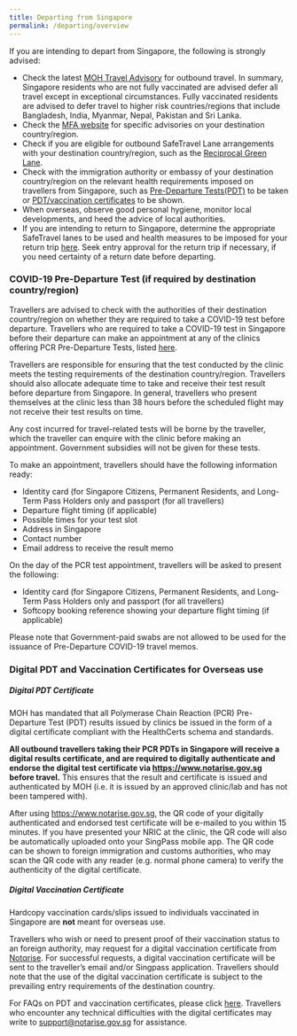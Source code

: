 ```yaml
---
title: Departing from Singapore
permalink: /departing/overview
---
```

If you are intending to depart from Singapore, the following is strongly advised:
- Check the latest <a href="https://www.moh.gov.sg/covid-19-phase-advisory" target="_blank">MOH Travel Advisory</a> for outbound travel. In summary, Singapore residents who are not fully vaccinated are advised defer all travel except in exceptional circumstances. Fully vaccinated residents are advised to defer travel to higher risk countries/regions that include Bangladesh, India, Myanmar, Nepal, Pakistan and Sri Lanka.
- Check the <a href="https://www.mfa.gov.sg/where-are-you-travelling-to" target="_blank">MFA website</a> for specific advisories on your destination country/region.
- Check if you are eligible for outbound SafeTravel Lane arrangements with your destination country/region, such as the <a href="/rgl/visiting-rgl-counterparts" target="_blank">Reciprocal Green Lane</a>.
- Check with the immigration authority or embassy of your destination country/region on the relevant health requirements imposed on travellers from Singapore, such as [Pre-Departure Tests(PDT)](#PDT) to be taken or [PDT/vaccination certificates](#certs) to be shown.
- When overseas, observe good personal hygiene, monitor local developments, and heed the advice of local authorities.
- If you are intending to return to Singapore, determine the appropriate SafeTravel lanes to be used and health measures to be imposed for your return trip <a href="/arriving/overview" target="_blank">here</a>. Seek entry approval for the return trip if necessary, if you need certainty of a return date before departing.

<div id="PDT"></div>

### COVID-19 Pre-Departure Test (if required by destination country/region)

Travellers are advised to check with the authorities of their destination country/region on whether they are required to take a COVID-19 test before departure. Travellers who are required to take a COVID-19 test in Singapore before their departure can make an appointment at any of the clinics offering PCR Pre-Departure Tests, listed [here](https://www.moh.gov.sg/licensing-and-regulation/regulations-guidelines-and-circulars/details/list-of-covid-19-swab-providers). 

Travellers are responsible for ensuring that the test conducted by the clinic meets the testing requirements of the destination country/region. Travellers should also allocate adequate time to take and receive their test result before departure from Singapore. In general, travellers who present themselves at the clinic less than 38 hours before the scheduled flight may not receive their test results on time.

Any cost incurred for travel-related tests will be borne by the traveller, which the traveller can enquire with the clinic before making an appointment. Government subsidies will not be given for these tests.

To make an appointment, travellers should have the following information ready:
- Identity card (for Singapore Citizens, Permanent Residents, and Long-Term Pass Holders only and passport (for all travellers)
- Departure flight timing (if applicable)
- Possible times for your test slot
- Address in Singapore
- Contact number
- Email address to receive the result memo

On the day of the PCR test appointment, travellers will be asked to present the following: 
- Identity card (for Singapore Citizens, Permanent Residents, and Long-Term Pass Holders only and passport (for all travellers)
- Softcopy booking reference showing your departure flight timing (if applicable)

Please note that Government-paid swabs are not allowed to be used for the issuance of Pre-Departure COVID-19 travel memos.

<div id="certs"></div>

### Digital PDT and Vaccination Certificates for Overseas use

##### Digital PDT Certificate

MOH has mandated that all Polymerase Chain Reaction (PCR) Pre-Departure Test (PDT) results issued by clinics be issued in the form of a digital certificate compliant with the HealthCerts schema and standards. 

**All outbound travellers taking their PCR PDTs in Singapore will receive a digital results certificate, and are required to digitally authenticate and endorse the digital test certificate via <https://www.notarise.gov.sg> before travel.** This ensures that the result and certificate is issued and authenticated by MOH (i.e. it is issued by an approved clinic/lab and has not been tampered with).

After using <https://www.notarise.gov.sg>, the QR code of your digitally authenticated and endorsed test certificate will be e-mailed to you within 15 minutes. If you have presented your NRIC at the clinic, the QR code will also be automatically uploaded onto your SingPass mobile app. The QR code can be shown to foreign immigration and customs authorities, who may scan the QR code with any reader (e.g. normal phone camera) to verify the authenticity of the digital certificate. 

##### Digital Vaccination Certificate

Hardcopy vaccination cards/slips issued to individuals vaccinated in Singapore are <b>not</b> meant for overseas use.

Travellers who wish or need to present proof of their vaccination status to an foreign authority, may request for a digital vaccination certificate from [Notαrise](https://www.notarise.gov.sg). For successful requests, a digital vaccination certificate will be sent to the traveller’s email and/or Singpass application. Travellers should note that the use of the digital vaccination certificate is subject to the prevailing entry requirements of the destination country.

For FAQs on PDT and vaccination certificates, please click [here](/health/faq#outboundPDT). Travellers who encounter any technical difficulties with the digital certificates may write to support@notarise.gov.sg for assistance.